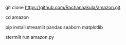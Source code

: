 git clone https://github.com/Rachanaakula/amazon.git

cd amazon

pip install streamlit pandas seaborn matplotlib

stermlit run amazon.py
